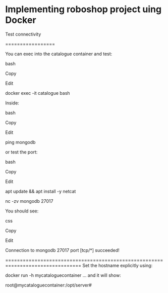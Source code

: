 # Implementing roboshop project uing Docker



Test connectivity

=================

You can exec into the catalogue container and test:



bash

Copy

Edit

docker exec -it catalogue bash

Inside:



bash

Copy

Edit

ping mongodb

or test the port:



bash

Copy

Edit

apt update \&\& apt install -y netcat

nc -zv mongodb 27017

You should see:



css

Copy

Edit

Connection to mongodb 27017 port \[tcp/\*] succeeded!


================================================================================
Set the hostname explicitly using:


docker run -h mycataloguecontainer ...
and it will show:


root@mycataloguecontainer:/opt/server#


